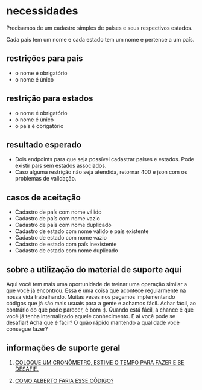 # necessidades

Precisamos de um cadastro simples de países e seus respectivos estados.

Cada país tem um nome e cada estado tem um nome e pertence a um país.

## restrições para país

- o nome é obrigatório
- o nome é único

## restrição para estados

- o nome é obrigatório
- o nome é único
- o país é obrigatório

## resultado esperado

- Dois endpoints para que seja possível cadastrar países e estados. Pode existir país sem estados associados.
- Caso alguma restrição não seja atendida, retornar 400 e json com os problemas de validação.

## casos de aceitação

- Cadastro de país com nome válido
- Cadastro de país com nome vazio
- Cadastro de país com nome duplicado
- Cadastro de estado com nome válido e país existente
- Cadastro de estado com nome vazio
- Cadastro de estado com país inexistente
- Cadastro de estado com nome duplicado

## sobre a utilização do material de suporte aqui

Aqui você tem mais uma oportunidade de treinar uma operação similar a que você já encontrou. Essa é uma coisa que acontece regularmente na nossa vida trabalhando. Muitas vezes nos pegamos implementando códigos que já são mais usuais para a gente e achamos fácil. Achar fácil, ao contrário do que pode parecer, é bom :). Quando está fácil, a chance é que você já tenha internalizado aquele conhecimento. E aí você pode se desafiar! Acha que é fácil? O quão rápido mantendo a qualidade você consegue fazer?

## informações de suporte geral

1. [COLOQUE UM CRONÔMETRO, ESTIME O TEMPO PARA FAZER E SE DESAFIE.](https://drive.google.com/file/d/1KXj7Hu-BHMFhr68ED3jdUyDSSWvcqxuE/view?usp=sharing)

2. [COMO ALBERTO FARIA ESSE CÓDIGO?](https://drive.google.com/file/d/1NlAVJ3kLaXvLHgHKsJ8kb2GgACW-xwih/view?usp=sharing)
